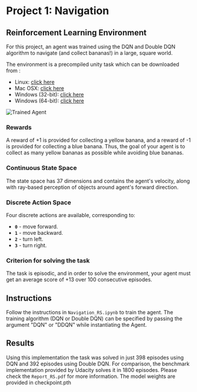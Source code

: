[//]: # (Image References)

[image1]: https://user-images.githubusercontent.com/10624937/42135619-d90f2f28-7d12-11e8-8823-82b970a54d7e.gif "Trained Agent"

# Project 1: Navigation

## Reinforcement Learning Environment

For this project, an agent was trained using the DQN and Double DQN algorithm to navigate (and collect bananas!) in a large, square world. 

The environment is a precompiled unity task which can be downloaded from :
- Linux: [click here](https://s3-us-west-1.amazonaws.com/udacity-drlnd/P1/Banana/Banana_Linux.zip) 
- Mac OSX: [click here](https://s3-us-west-1.amazonaws.com/udacity-drlnd/P1/Banana/Banana.app.zip) 
- Windows (32-bit): [click here](https://s3-us-west-1.amazonaws.com/udacity-drlnd/P1/Banana/Banana_Windows_x86.zip) 
- Windows (64-bit): [click here](https://s3-us-west-1.amazonaws.com/udacity-drlnd/P1/Banana/Banana_Windows_x86_64.zip) 

![Trained Agent][image1]

### Rewards
A reward of +1 is provided for collecting a yellow banana, and a reward of -1 is provided for collecting a blue banana.  Thus, the goal of your agent is to collect as many yellow bananas as possible while avoiding blue bananas.  

### Continuous State Space
The state space has 37 dimensions and contains the agent's velocity, along with ray-based perception of objects around agent's forward direction.  

### Discrete Action Space
Four discrete actions are available, corresponding to:
- **`0`** - move forward.
- **`1`** - move backward.
- **`2`** - turn left.
- **`3`** - turn right.

### Criterion for solving the task
The task is episodic, and in order to solve the environment, your agent must get an average score of +13 over 100 consecutive episodes.

## Instructions

Follow the instructions in `Navigation_RS.ipynb` to train the agent.
The training algorithm (DQN or Double DQN) can be specified by passing the argument "DQN" or "DDQN" while instantiating the Agent.

## Results
Using this implementation the task was solved in just 398 episodes using DQN and 392 episodes using Double DQN.
For comparison, the benchmark implementation provided by Udacity solves it in 1800 episodes. 
Please check the `Report_RS.pdf` for more information. 
The model weights are provided in checkpoint.pth

